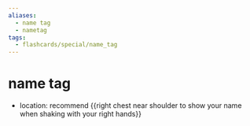 ```yaml
---
aliases:
  - name tag
  - nametag
tags:
  - flashcards/special/name_tag
---
```


# name tag

- location: recommend {{right chest near shoulder to show your name when shaking with your right hands}} <!--SR:!2024-01-11,89,310-->
